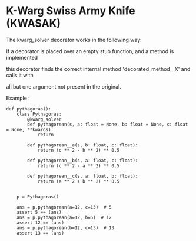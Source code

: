 # K-Warg Swiss Army Knife (KWASAK)

The kwarg_solver decorator works in the following way:

If a decorator is placed over an empty stub function, and a method is implemented

this decorator finds the correct internal method 'decorated_method__X' and calls it with 

all but one argument not present in the original.



Example : 

```
def pythagoras():
    class Pythagoras:
        @kwarg_solver
        def pythagorean(s, a: float = None, b: float = None, c: float = None, **kwargs):
            return

        def pythagorean__a(s, b: float, c: float):
            return (c ** 2 - b ** 2) ** 0.5

        def pythagorean__b(s, a: float, c: float):
            return (c ** 2 - a ** 2) ** 0.5

        def pythagorean__c(s, a: float, b: float):
            return (a ** 2 + b ** 2) ** 0.5


    p = Pythagoras()

    ans = p.pythagorean(a=12, c=13)  # 5
    assert 5 == (ans)
    ans = p.pythagorean(a=12, b=5)  # 12
    assert 12 == (ans)
    ans = p.pythagorean(b=12, c=13)  # 13
    assert 13 == (ans)

```